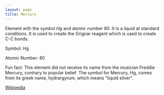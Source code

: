 ```yaml
---
layout: page
title: Mercury
---
```


Element with the symbol _Hg_ and atomic number 80. It is a liquid at standard conditions. It is used to create the Grignar reagent which is used to create C-C bonds.

Symbol: Hg

Atomic Number: 80

Fun fact: This element did not receive its name from the musician Freddie Mercury, contrary to popular belief. The symbol for Mercury, Hg, comes from its greek name, hydrargyrum, which means "liquid silver". 

[Wikipedia](https://en.wikipedia.org/wiki/Mercury_(element))
